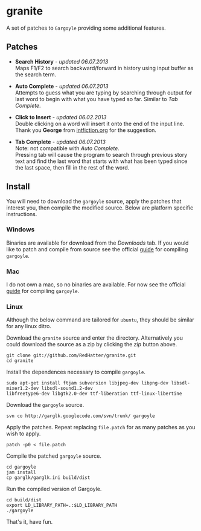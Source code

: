 # granite #

A set of patches to `Gargoyle` providing some additional features.

## Patches ##
* **Search History** - *updated 06.07.2013*  
Maps F1/F2 to search backward/forward in history using input buffer as the search term.

* **Auto Complete** - *updated 06.07.2013*  
Attempts to guess what you are typing by searching through output for last word to begin with what you have typed so far.
Similar to *Tab Complete*.

* **Click to Insert** - *updated 06.02.2013*  
Double clicking on a word will insert it onto the end of the input line.  
Thank you **George** from [intfiction.org](http://intfiction.org "The Interactive Fiction Community Forum") for the suggestion.

* **Tab Complete** - *updated 06.07.2013*  
Note: not compatible with *Auto Complete*.  
Pressing tab will cause the program to search through previous story text and find the last word
that starts with what has been typed since the last space, then fill in the rest of the word.

## Install ##
You will need to download the `gargoyle` source, apply the patches that interest you, then compile the modified source.
Below are platform specific instructions.

### Windows ###
Binaries are available for download from the *Downloads* tab. If you would like to patch and compile from source see
the official
[guide](https://code.google.com/p/garglk/wiki/Developers "Guide to compiling Gargoyle from source code.")
for compiling `gargoyle`.

### Mac ###
I do not own a mac, so no binaries are available. For now see the official
[guide](https://code.google.com/p/garglk/wiki/Developers "Guide to compiling Gargoyle from source code.")
for compiling `gargoyle`.

### Linux ###
Although the below command are tailored for `ubuntu`, they should be similar for any linux ditro.

Download the `granite` source and enter the directory. Alternatively you could download the source as a zip by clicking
the *zip* button above.

    git clone git://github.com/RedHatter/granite.git
    cd granite
    
Install the dependences necessary to compile `gargoyle`.

    sudo apt-get install ftjam subversion libjpeg-dev libpng-dev libsdl-mixer1.2-dev libsdl-sound1.2-dev
    libfreetype6-dev libgtk2.0-dev ttf-liberation ttf-linux-libertine

Download the `gargoyle` source.

    svn co http://garglk.googlecode.com/svn/trunk/ gargoyle
    
Apply the patches. Repeat replacing `file.patch` for as many patches as you wish to apply.

    patch -p0 < file.patch
    
Compile the patched `gargoyle` source.

    cd gargoyle
    jam install
    cp garglk/garglk.ini build/dist
    
Run the compiled version of Gargoyle.

    cd build/dist
    export LD_LIBRARY_PATH=.:$LD_LIBRARY_PATH
    ./gargoyle
    
That's it, have fun.
